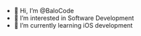 - 👋 Hi, I’m @BaloCode 
- 👀 I’m interested in Software Development
- 🌱 I’m currently learning iOS development 


<!---
BaloCode/BaloCode is a ✨ special ✨ repository because its `README.md` (this file) appears on your GitHub profile.
You can click the Preview link to take a look at your changes.
--->
